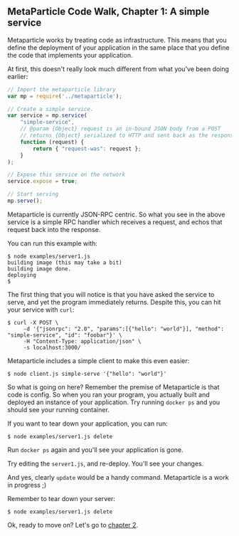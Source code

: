## MetaParticle Code Walk, Chapter 1: A simple service

Metaparticle works by treating code as infrastructure.  This means that you
define the deployment of your application in the same place that you define
the code that implements your application.

At first, this doesn't really look much different from what you've been
doing earlier:

```javascript
// Import the metaparticle library
var mp = require('../metaparticle');

// Create a simple service.
var service = mp.service(
    "simple-service",
    // @param {Object} request is an in-bound JSON body from a POST
    // returns {Object} serialized to HTTP and sent back as the response
    function (request) {
        return { "request-was": request };
    }
);

// Expose this service on the network
service.expose = true;

// Start serving
mp.serve();
```

Metaparticle is currently JSON-RPC centric. So what you see in the above service
is a simple RPC handler which receives a request, and echos that request back
into the response.

You can run this example with:

```console
$ node examples/server1.js
building image (this may take a bit)
building image done.
deploying
$
```

The first thing that you will notice is that you have asked the service to serve,
and yet the program immediately returns. Despite this, you can hit your service
with `curl`:

```console
$ curl -X POST \
     -d '{"jsonrpc": "2.0", "params":[{"hello": "world"}], "method": "simple-service", "id": "foobar"}' \
     -H "Content-Type: application/json" \
     -s localhost:3000/
```

Metaparticle includes a simple client to make this even easier:

```console
$ node client.js simple-serve '{"hello": "world"}'
```

So what is going on here?  Remember the premise of Metaparticle is that code is config.
So when you ran your program, you actually built and deployed an instance of your
application. Try running `docker ps` and you should see your running container.

If you want to tear down your application, you can run:

```console
$ node examples/server1.js delete
```

Run `docker ps` again and you'll see your application is gone.

Try editing the `server1.js`, and re-deploy.  You'll see your changes.

And yes, clearly `update` would be a handy command.  Metaparticle is a work in progress ;)

Remember to tear down your server:

```console
$ node examples/server1.js delete
```

Ok, ready to move on?  Let's go to [chapter 2](server2.md).
